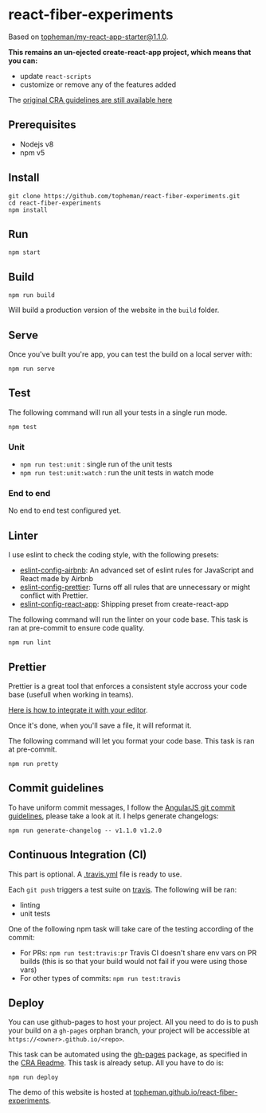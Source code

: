 # react-fiber-experiments

Based on [topheman/my-react-app-starter@1.1.0](https://github.com/topheman/my-react-app-starter).

**This remains an un-ejected create-react-app project, which means that you can:**

- update `react-scripts`
- customize or remove any of the features added

The [original CRA guidelines are still available here](README.cra.md)

## Prerequisites

- Nodejs v8
- npm v5

## Install

```shell
git clone https://github.com/topheman/react-fiber-experiments.git
cd react-fiber-experiments
npm install
```

## Run

```shell
npm start
```

## Build

```shell
npm run build
```

Will build a production version of the website in the `build` folder.

## Serve

Once you've built you're app, you can test the build on a local server with:

```shell
npm run serve
```

## Test

The following command will run all your tests in a single run mode.

```shell
npm test
```

### Unit

- `npm run test:unit` : single run of the unit tests
- `npm run test:unit:watch` : run the unit tests in watch mode

### End to end

No end to end test configured yet.

## Linter

I use eslint to check the coding style, with the following presets:

- [eslint-config-airbnb](https://www.npmjs.com/package/eslint-config-airbnb): An advanced set of eslint rules for JavaScript and React made by Airbnb
- [eslint-config-prettier](https://www.npmjs.com/package/eslint-config-prettier): Turns off all rules that are unnecessary or might conflict with Prettier.
- [eslint-config-react-app](https://www.npmjs.com/package/eslint-config-react-app): Shipping preset from create-react-app

The following command will run the linter on your code base. This task is ran at pre-commit to ensure code quality.

```shell
npm run lint
```

## Prettier

Prettier is a great tool that enforces a consistent style accross your code base (usefull when working in teams).

[Here is how to integrate it with your editor](https://prettier.io/docs/en/editors.html).

Once it's done, when you'll save a file, it will reformat it.

The following command will let you format your code base. This task is ran at pre-commit.

```shell
npm run pretty
```

## Commit guidelines

To have uniform commit messages, I follow the [AngularJS git commit guidelines](https://github.com/angular/angular.js/blob/master/CONTRIBUTING.md#-git-commit-guidelines), please take a look at it. I helps generate changelogs:

```shell
npm run generate-changelog -- v1.1.0 v1.2.0
```

## Continuous Integration (CI)

This part is optional. A [.travis.yml](.travis.yml) file is ready to use.

Each `git push` triggers a test suite on [travis](https://travis-ci.org/topheman/react-fiber-experiments). The following will be ran:

- linting
- unit tests

One of the following npm task will take care of the testing according of the commit:

- For PRs: `npm run test:travis:pr` Travis CI doesn't share env vars on PR builds (this is so that your build would not fail if you were using those vars)
- For other types of commits: `npm run test:travis`

## Deploy

You can use github-pages to host your project. All you need to do is to push your build on a `gh-pages` orphan branch, your project will be accessible at `https://<owner>.github.io/<repo>`.

This task can be automated using the [gh-pages](https://www.npmjs.com/package/gh-pages) package, as specified in the [CRA Readme](README.cra.md#github-pages). This task is already setup. All you have to do is:

```shell
npm run deploy
```

The demo of this website is hosted at [topheman.github.io/react-fiber-experiments](https://topheman.github.io/react-fiber-experiments/).
